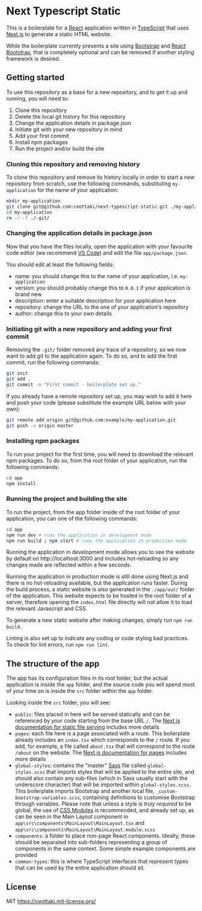 # Next Typescript Static

This is a boilerplate for a [React](https://reactjs.org/) application written in [TypeScript](https://www.typescriptlang.org/) that uses [Next.js](https://nextjs.org/) to generate a static HTML website.

While the boilerplate currently presents a site using [Bootstrap](https://getbootstrap.com/) and [React Bootstrap](https://react-bootstrap.github.io/), that is completely optional and can be removed if another styling framework is desired.

## Getting started

To use this repository as a base for a new repository, and to get it up and running, you will need to:

1. Clone this repository
2. Delete the local git history for this repository
3. Change the application details in package.json
4. Initiate git with your new repository in mind
5. Add your first commit
6. Install npm packages
7. Run the project and/or build the site

### Cloning this repository and removing history

To clone this repository and remove its history locally in order to start a new repository from scratch, use the following commands, substituting `my-application` for the name of your application:

```bash
mkdir my-application
git clone git@github.com:ceottaki/next-typescript-static.git ./my-application
cd my-application
rm -r -f ./.git/
```

### Changing the application details in package.json

Now that you have the files locally, open the application with your favourite code editor (we recommend [VS Code](https://code.visualstudio.com/)) and edit the file `app/package.json`.

You should edit at least the following fields:

- name: you should change this to the name of your application, i.e. `my-application`
- version: you should probably change this to `0.0.1` if your application is brand new
- description: enter a suitable description for your application here
- repository: change the URL to the one of your application's repository
- author: change this to your own details

### Initiating git with a new repository and adding your first commit

Removing the `.git/` folder removed any trace of a repository, so we now want to add git to the application again. To do so, and to add the first commit, run the following commands:

```bash
git init
git add .
git commit -m "First commit - boilerplate set up."
```

If you already have a remote repository set up, you may wish to add it here and push your code (please substitute the example URL below with your own):

```bash
git remote add origin git@github.com:example/my-application.git
git push -u origin master
```

### Installing npm packages

To run your project for the first time, you will need to download the relevant npm packages. To do so, from the root folder of your application, run the following commands:

```bash
cd app
npm install
```

### Running the project and building the site

To run the project, from the app folder inside of the root folder of your application, you can one of the following commands:

```bash
cd app
npm run dev # runs the application in development mode
npm run build ; npm start # runs the application in production mode
```

Running the application in development mode allows you to see the website by default on http://localhost:3000 and includes hot-reloading so any changes made are reflected within a few seconds.

Running the application in production mode is still done using Next.js and there is no hot-reloading available, but the application runs faster. During the build process, a static website is also generated in the `./app/out/` folder of the application. This website expects to be hosted in the root folder of a server, therefore opening the `index.html` file directly will not allow it to load the relevant Javascript and CSS.

To generate a new static website after making changes, simply run `npm run build`.

Linting is also set up to indicate any coding or code styling bad practices. To check for lint errors, run `npm run lint`.

## The structure of the app

The app has its configuration files in its root folder, but the actual application is inside the `app` folder, and the source code you will spend most of your time on is inside the `src` folder within the `app` folder.

Looking inside the `src` folder, you will see:

- `public`: files placed in here will be served statically and can be referenced by your code starting from the base URL `/`. The [Next.js documentation for static file serving](https://nextjs.org/docs/basic-features/static-file-serving) includes more details
- `pages`: each file here is a page associated with a route. This boilerplate already includes an `index.tsx` which corresponds to the `/` route. If you add, for example, a file called `about.tsx` that will correspond to the route `/about` on the website. The [Next.js documentation for pages](https://nextjs.org/docs/basic-features/pages) includes more details
- `global-styles`: contains the "master" [Sass](https://sass-lang.com/) file called `global-styles.scss` that imports styles that will be applied to the entire site, and should also contain any sub-files (which in Sass usually start with the underscore character) that will be imported within `global-styles.scss`. This boilerplate imports Bootstrap and another local file, `_custom-bootstrap-variables.scss`, containing definitions to customise Bootstrap through variables. Please note that unless a style is _truly required_ to be global, the use of [CSS Modules](https://github.com/css-modules/css-modules) is recommended, and already set up, as can be seen in the Main Layout component in `app\src\components\MainLayout\MainLayout.tsx` and `app\src\components\MainLayout\MainLayout.module.scss`
- `components`: a folder to place non-page React components. Ideally, these should be separated into sub-folders representing a group of components in the same context. Some simple example components are provided
- `common-types`: this is where TypeScript interfaces that represent types that can be used by the entire application should sit.

## License

MIT https://ceottaki.mit-license.org/
